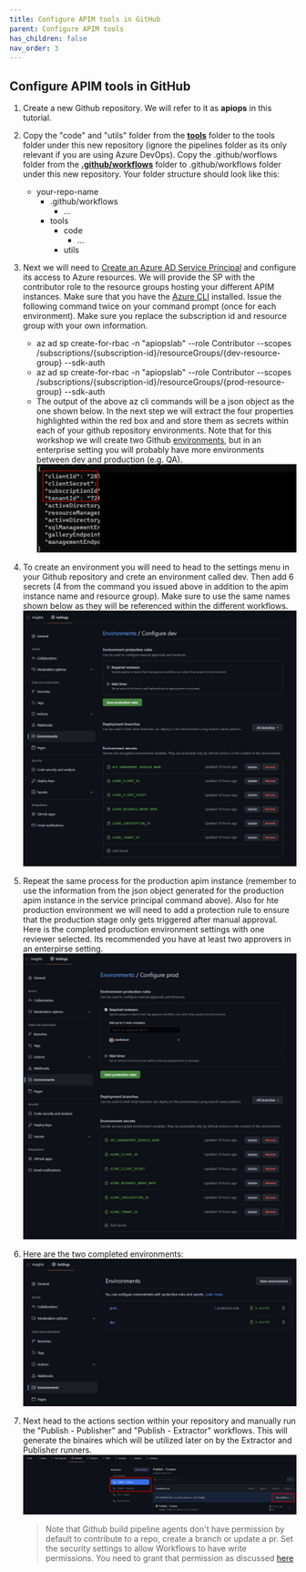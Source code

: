 ```yaml
---
title: Configure APIM tools in GitHub
parent: Configure APIM tools
has_children: false
nav_order: 3
---
```


 
## Configure APIM tools in GitHub


1. Create a new Github repository. We will refer to it as **apiops** in this tutorial.
2. Copy the "code" and "utils" folder from the [**tools**](https://github.com/Azure/apiops/tree/main/tools) folder to the tools folder under this new repository (ignore the pipelines folder as its only relevant if you are using Azure DevOps). Copy the .github/worflows folder from the [**.github/workflows**](https://github.com/Azure/apiops/tree/main/.github/workflows) folder to .github/workflows folder under this new repository. Your folder structure should look like this:
    - your-repo-name
        - .github/workflows
            - ...
        - tools
            - code
                - ...
            - utils
3. Next we will need to [Create an Azure AD Service Principal](https://docs.microsoft.com/en-us/cli/azure/ad/sp?view=azure-cli-latest#az-ad-sp-create-for-rbac) and configure its access to Azure resources. We will provide the SP with the contributor role to the resource groups hosting your different APIM instances. Make sure that you have the [Azure CLI](https://docs.microsoft.com/en-us/cli/azure/install-azure-cli) installed. Issue the following command twice on your command prompt (once for each environment). Make sure you replace the subscription id and resource group with your own information.
     - az ad sp create-for-rbac -n "apiopslab" --role Contributor --scopes /subscriptions/{subscription-id}/resourceGroups/{dev-resource-group} --sdk-auth
    - az ad sp create-for-rbac -n "apiopslab" --role Contributor --scopes /subscriptions/{subscription-id}/resourceGroups/{prod-resource-group} --sdk-auth
    - The output of the above az cli commands will be a json object as the one shown below. In the next step we will extract the four properties highlighted within the red box and and store them as secrets within each of your github repository environments. Note that for this workshop we will create two Github [environments](https://docs.github.com/en/actions/deployment/targeting-different-environments/using-environments-for-deployment), but in an enterprise setting you will probably have more environments between dev and production (e.g. QA). ![sp command](../../assets/images/sp_command_output.png)
4.  To create an environment you will need to head to the settings menu in your Github repository and crete an environment called dev. Then add 6 secrets (4 from the command you issued above in addition to the apim instance name and resource group). Make sure to use the same names shown below as they will be referenced within the different workflows. ![github dev environment](../../assets/images/github_dev_environment.png)
5. Repeat the same process for the production apim instance (remember to use the information from the json object generated for the production apim instance in the service principal command above). Also for hte production environment we will need to add a protection rule to ensure that the production stage only gets triggered after manual approval. Here is the completed production environment settings with one reviewer selected. Its recommended you have at least two approvers in an enterpirse setting. ![github prod environment](../../assets/images/github_prod_environment.png)
6. Here are the two completed environments: ![github environment](../../assets/images/Github_Environments.png)

7. Next head to the actions section within your repository and manually run the "Publish - Publisher" and "Publish - Extractor" workflows. This will generate the binaires which will be utilized later on by the Extractor and Publisher runners. ![pipeline variable group](../../assets/images/GithubActionsPublishers.png)
    >Note that Github build pipeline agents don't have permission by default to contribute to a repo, create a branch or update a pr. Set the security settings to allow Workflows to have write permissions.
You need to grant that permission as discussed [here](https://docs.github.com/en/repositories/managing-your-repositorys-settings-and-features/enabling-features-for-your-repository/managing-github-actions-settings-for-a-repository#setting-the-permissions-of-the-github_token-for-your-repository)
